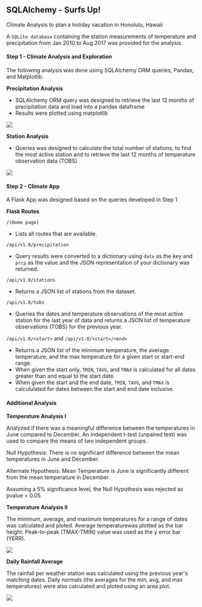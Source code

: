 ## SQLAlchemy - Surfs Up!

Climate Analysis to plan a holiday vacation in Honolulu, Hawaii

A `SQLite database` containing the station measurements of temperature and precipitation from
Jan 2010 to Aug 2017 was provided for the analysis.

#### Step 1 - Climate Analysis and Exploration
The following analysis was done using SQLAlchemy ORM queries, Pandas, and Matplotlib.

**Precipitation Analysis**

* SQLAlchemy ORM query was designed to retrieve the last 12 months of precipitation data and load into a pandas dataframe 
* Results were plotted using matplotlib

![](https://github.com/Aastha-Arora/sqlalchemy-challenge/blob/master/Output/precipitation_distibution.png)

**Station Analysis**

* Queries was designed to calculate the total number of stations, to find the most active station
and to retrieve the last 12 months of temperature observation data (TOBS)

![](https://github.com/Aastha-Arora/sqlalchemy-challenge/blob/master/Output/temperature_distribution.png)

#### Step 2 - Climate App
A Flask App was designed based on the queries developed in Step 1 

**Flask Routes**

`/(Home page)`
  * Lists all routes that are available.
  
`/api/v1.0/precipitation`
  * Query results were converted to a dictionary using `date` as the key and `prcp` as the value 
  and the JSON representation of your dictionary was returned.

`/api/v1.0/stations`
  * Returns a JSON list of stations from the dataset.

`/api/v1.0/tobs`
  * Queries the dates and temperature observations of the most active station for the last year of data 
  and returns a JSON list of temperature observations (TOBS) for the previous year.

`/api/v1.0/<start>` and `/api/v1.0/<start>/<end>`
  * Returns a JSON list of the minimum temperature, the average temperature, and the max temperature for a given start or start-end range.
  * When given the start only, `TMIN`, `TAVG`, and `TMAX` is calculated for all dates greater than and equal to the start date.
  * When given the start and the end date, `TMIN`, `TAVG`, and `TMAX` is calcululated for dates between the start and end date inclusive.
  
 #### Additional Analysis
 
 **Temperature Analysis I**
 
Analyzed if there was a meaningful difference between the temperatures in June compared to December. 
An independent t-test (unpaired test) was used to compare the means of two independent groups.

Null Hypothesis: There is no significant difference between the mean temperatures in June and December. 

Alternate Hypothesis: Mean Temperature is June is significantly different from the mean temperature in December.

Assuming a 5% significance level, the Null Hypothesis was rejected as pvalue < 0.05
 
 **Temperature Analysis II**
 
 The minimum, average, and maximum temperatures for a range of dates was calculated and ploted. 
 Average temperaturewas plotted as the bar height. Peak-to-peak (TMAX-TMIN) value was used as the y error bar (YERR).
 
 ![](https://github.com/Aastha-Arora/sqlalchemy-challenge/blob/master/Output/Trip%20Avg%20Temp.png)
 
 **Daily Rainfall Average**
 
 The rainfall per weather station was calculated using the previous year's matching dates.
 Daily normals (the averages for the min, avg, and max temperatures) were also calculated and ploted using an area plot.
 
 ![](https://github.com/Aastha-Arora/sqlalchemy-challenge/blob/master/Output/Daily_Normal_Temperature.png)
